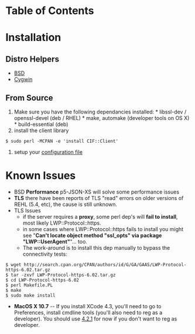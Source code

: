 # Table of Contents #



# Installation #
## Distro Helpers ##
  * [BSD](CliPerlClientBSD_v0.md)
  * [Cygwin](CliPerlClientCygwin_v0.md)

## From Source ##
  1. Make sure you have the following dependancies installed:
    * libssl-dev / openssl-devel (deb / RHEL)
    * make, automake (developer tools on OS X)
    * build-essential (deb)
  1. install the client library
```
$ sudo perl -MCPAN -e 'install CIF::Client'
```
  1. setup your [configuration file](CliGlobalConfigurationFile_v0.md)

# Known Issues #
  * BSD **Performance** p5-JSON-XS will solve some performance issues
  * **TLS** there have been reports of TLS "read" errors on older versions of REHL (5.4, etc), the cause is still unknown.
  * TLS Issues
    * if the server requires a **proxy**, some perl dep's will **fail to install**, most likely LWP::Protocol::https.
    * in some cases where LWP::Protocol::https fails to install you might see "**Can't locate object method "ssl\_opts" via package "LWP::UserAgent"**"... too.
    * The work-around is to install this dep manually to bypass the connectivity tests:
```
$ wget http://search.cpan.org/CPAN/authors/id/G/GA/GAAS/LWP-Protocol-https-6.02.tar.gz
$ tar -zxvf LWP-Protocol-https-6.02.tar.gz
$ cd LWP-Protocol-https-6.02
$ perl Makefile.PL
$ make
$ sudo make install
```
  * **MacOS X 10.7** -- If you install XCode 4.3, you'll need to go to Preferences, install cmdline tools (you'll also need to reg as a developer). You should use [4.2.1](https://developer.apple.com/downloads/index.action) for now if you don't want to reg as developer.